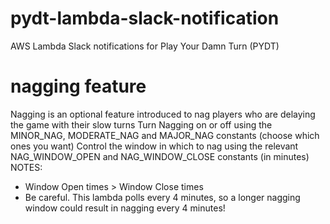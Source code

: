 # pydt-lambda-slack-notification
AWS Lambda Slack notifications for Play Your Damn Turn (PYDT)

# nagging feature
Nagging is an optional feature introduced to nag players who are delaying the game with their slow turns
Turn Nagging on or off using the MINOR_NAG, MODERATE_NAG and MAJOR_NAG constants (choose which ones you want)
Control the window in which to nag using the relevant NAG_WINDOW_OPEN and NAG_WINDOW_CLOSE constants (in minutes)
  NOTES:
  - Window Open times > Window Close times
  - Be careful. This lambda polls every 4 minutes, so a longer nagging window could result in nagging every 4 minutes!
